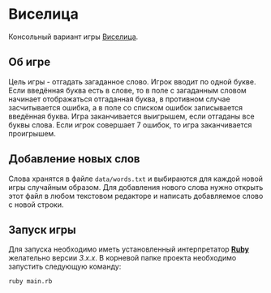 # Виселица
Консольный вариант игры [Виселица](https://ru.wikipedia.org/wiki/%D0%92%D0%B8%D1%81%D0%B5%D0%BB%D0%B8%D1%86%D0%B0_(%D0%B8%D0%B3%D1%80%D0%B0)).

## Об игре
Цель игры - отгадать загаданное слово. Игрок вводит по одной букве. Если введённая буква есть в слове, то в поле с загаданным словом начинает отображаться отгаданная буква, в противном случае засчитывается ошибка, а в поле со списком ошибок записывается введённая буква. Игра заканчивается выигрышем, если отгаданы все буквы слова. Если игрок совершает 7 ошибок, то игра заканчивается проигрышем.

## Добавление новых слов
Слова хранятся в файле `data/words.txt` и выбираются для каждой новой игры случайным образом. Для добавления нового слова нужно открыть этот файл в любом текстовом редакторе и написать добавляемое слово с новой строки.

## Запуск игры
Для запуска необходимо иметь установленный интерпретатор [**Ruby**](https://www.ruby-lang.org/ru/downloads/) желательно версии *3.x.x*. В корневой папке проекта необходимо запустить следующую команду:
```
ruby main.rb
```
